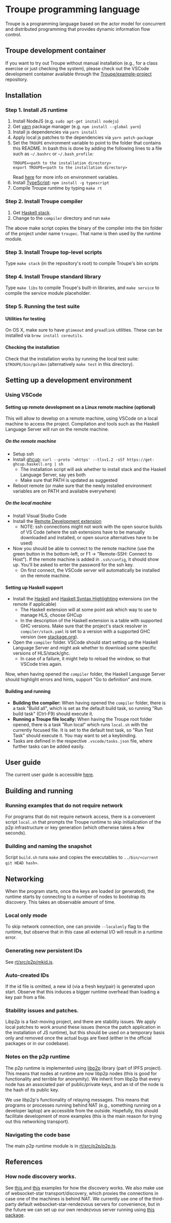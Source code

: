 # Troupe programming language

Troupe is a programming language based on the actor model for concurrent and distributed
programming that provides dynamic information flow control.

## Troupe development container

If you want to try out Troupe without manual installation (e.g., for a class exercise or just checking the system), please check out the VSCode development container available through the [Troupe/example-project](https://github.com/TroupeLang/example-project) repository.

## Installation


### Step 1. Install JS runtime
1. Install NodeJS (e.g. `sudo apt-get install nodejs`)
2. Get [yarn](https://yarnpkg.com/lang/en/) package manager (e.g. `npm install --global yarn`)
3. Install js dependencies via `yarn install`
4. Apply local js patches to the dependencies via `yarn patch-package`
5. Set the `TROUPE` environment variable to point to the folder that contains this README. In bash this is done by adding the following lines to a file such as `~/.bashrc` or `~/.bash_profile`:
   ```
   TROUPE=<path to the installation directory>
   export TROUPE=<path to the installation directory>
   ```
   Read <a href="https://www.digitalocean.com/community/tutorials/how-to-read-and-set-environmental-and-shell-variables-on-a-linux-vps"> here</a> for more info on environment variables.
6. Install [TypeScript](https://www.typescriptlang.org/): `npm install -g typescript`
7. Compile Troupe runtime by typing `make rt`

### Step 2. Install Troupe compiler

1. Get [Haskell stack](https://www.haskellstack.org).
2. Change to the `compiler` directory and run `make`

The above make script copies the binary of the compiler into the
bin folder of the project under name `troupec`. That name is then used
by the runtime module.


### Step 3. Install Troupe top-level scripts

Type `make stack` (in the repository's root) to compile Troupe's bin scripts

### Step 4. Install Troupe standard library

Type `make libs` to compile Troupe's built-in libraries, and `make service` to compile the service module placeholder.


### Step 5. Running the test suite

#### Utilities for testing

On OS X, make sure to have `gtimeout` and `greadlink` utilities. These can be installed via `brew install coreutils`.

#### Checking the installation

Check that the installation works by running the local test suite: `$TROUPE/bin/golden`
(alternatively `make test` in this directory).


## Setting up a development environment

### Using VSCode

#### Setting up remote development on a Linux remote machine (optional)
This will allow to develop on a remote machine, using VSCode on a local machine to access the project. Compilation and tools such as the Haskell Language Server will run on the remote machine.


##### On the remote machine

- Setup ssh
- Install [ghcup](https://www.haskell.org/ghcup/install/#how-to-install): `curl --proto '=https' --tlsv1.2 -sSf https://get-ghcup.haskell.org | sh`
  - The installation script will ask whether to install stack and the Haskell Language Server, say yes both
  - Make sure that PATH is updated as suggested
- Reboot remote (or make sure that the newly installed environment variables are on PATH and available everywhere)


##### On the local machine

- Install Visual Studio Code
- Install the [Remote Development extension](https://marketplace.visualstudio.com/items?itemName=ms-vscode-remote.vscode-remote-extensionpack)
  - NOTE: ssh connections might not work with the open source builds of VS Code (where the ssh extensions have to be manually downloaded and installed, or open source alternatives have to be used)
- Now you should be able to connect to the remote machine (use the green button in the bottom-left, or F1 -> "Remote-SSH: Connect to Host"). If the remote machine is added in `.ssh/config`, it should show up. You'll be asked to enter the password for the ssh key.
  - On first connect, the VSCode server will automatically be installed on the remote machine.


#### Setting up Haskell support

- Install the [Haskell](https://marketplace.visualstudio.com/items?itemName=haskell.haskell) and [Haskell Syntax Highlighting](https://marketplace.visualstudio.com/items?itemName=justusadam.language-haskell) extensions (on the remote if applicable)
  - The Haskell extension will at some point ask which way to use to manage HLS, choose GHCup
  - In the description of the Haskell extension is a table with supported GHC versions. Make sure that the project's stack resolver in `compiler/stack.yaml` is set to a version with a supported GHC version (see [stackage.org](https://www.stackage.org/)).
- Open the `compiler` folder. VSCode should start setting up the Haskell Language Server and might ask whether to download some specific versions of HLS/stack/ghc.
  - In case of a failure, it might help to reload the window, so that VSCode tries again.

Now, when having opened the `compiler` folder, the Haskell Language Server should highlight errors and hints, support "Go to definition" and more.


#### Building and running

- **Building the compiler:** When having opened the `compiler` folder, there is a task "Build all", which is set as the default build task, so running "Run build task" (Ctrl-F9) should execute it.
- **Running a Troupe file locally:** When having the Troupe root folder opened, there is a task "Run local" which runs `local.sh` with the currently focused file. It is set to the default test task, so "Run Test Task" should execute it. You may want to set a keybinding.
- Tasks are defined in the respective `.vscode/tasks.json` file, where further tasks can be added easily.

<!-- #### Makefile support -->
<!-- - Install the extension [Makefile Tools](https://marketplace.visualstudio.com/items?itemName=ms-vscode.makefile-tools) -->
<!-- - Open the Troupe root folder and select the Makefile tab in the left bar -->
<!-- - Set "Build target" to "all" -->

## User guide

The current user guide is accessible [here](https://troupe.cs.au.dk/userguide.pdf).

## Building and running

### Running examples that do not require network

For programs that do not require network access, there is a convenient script
`local.sh` that prompts the Troupe runtime to skip initialization of the p2p
infrastructure or key generation (which otherwise takes a few seconds).

### Building and naming the snapshot

Script `build.sh` runs `make` and copies the executables to `../bin/<current git HEAD hash>`.

## Networking

When the program starts, once the keys are loaded (or generated), the runtime starts by connecting to
a number of nodes to bootstrap its discovery. This takes an observable amount of time.


### Local only mode
To skip network connection, one can provide `--localonly` flag to the runtime, but
observe that in this case all external I/O will result
in a runtime error.


### Generating new persistent IDs
See [rt/src/p2p/mkid.js](rt/src/p2p/mkid.js).

### Auto-created IDs

If the id file is omitted, a new id (via a fresh key/pair) is generated upon
start. Observe that this induces a bigger runtime overhead than loading a key pair
from a file.

### Stability issues and patches.

Libp2p is a fast-moving project, and there are stability issues. We
apply local patches to work around these issues (hence the patch application in the installation of JS runtime), but this should be used on a temporary
basis only and removed once the actual bugs are fixed (either in the official
  packages or in our codebase).


### Notes on the p2p runtime

The p2p runtime is implemented using [libp2p](https://libp2p.io/) library (part of IPFS project). This
means that nodes at runtime are now libp2p nodes (this is good for functionality
and terrible for anonymity).  We inherit from libp2p that every node has an
associated pair of public/private keys, and an id of the node is the hash of its
public key.

We use libp2p's functionality of relaying messages. This means that programs or
processes running behind NAT (e.g., something running on a developer laptop) are
accessible from the outside. Hopefully, this should facilitate development of
more examples (this is the main reason for trying out this networking
transport).


### Navigating the code base

The main p2p runtime module is in [rt/src/p2p/p2p.ts](rt/src/p2p/p2p.ts).


## References

### How node discovery works.
See [this ](https://github.com/libp2p/js-libp2p/tree/master/examples/discovery-mechanisms) and [this](https://github.com/libp2p/js-libp2p/tree/master/examples/peer-and-content-routing) examples for how the discovery works. We also make use of websocket-star transport/discovery, which
proxies the connections in case one of the machines is behind NAT. We currently use one of the third-party default websocket-star-rendezvous servers for convenience, but in the future we can set up our own  rendezvous server running
using [this package](https://github.com/libp2p/js-libp2p-websocket-star-rendezvous).
